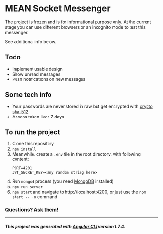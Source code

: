 # MEAN Socket Messenger

The project is frozen and is for informational purpose only.
At the current stage you can use different browsers or an incognito mode to test this messenger.

See additional info below.

## Todo

* Implement usable design
* Show unread messages
* Push notifications on new messages

## Some tech info

* Your passwords are never stored in raw but get encrypted with [crypto sha-512]
* Access token lives 7 days

## To run the project

1. Clone this repository
1. `npm install`
1. Meanwhile, create a `.env` file in the root directory, with following content:
   ```text
   PORT=4201
   JWT_SECRET_KEY=<any random string here>
   ```
1. Run `mongod` process (you need [MongoDB][install mongodb] installed)
1. `npm run server`
1. `npm start` and navigate to http://localhost:4200, or just use the `npm start -- -o` command

### Questions? [Ask them!](mailto:alex94orlovsky@gmail.com)

---

##### This project was generated with [Angular CLI](https://github.com/angular/angular-cli) version 1.7.4.

[crypto sha-512]: https://nodejs.org/api/crypto.html#crypto_crypto_pbkdf2sync_password_salt_iterations_keylen_digest
[install mongodb]: https://docs.mongodb.com/manual/installation/
